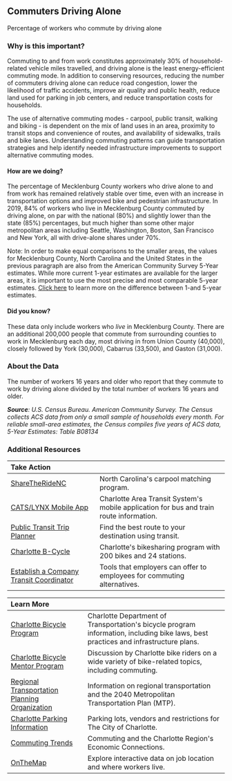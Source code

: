 ## Commuters Driving Alone
Percentage of workers who commute by driving alone 

### Why is this important?
Commuting to and from work constitutes approximately 30% of household-related vehicle miles travelled, and driving alone is the least energy-efficient commuting mode. In addition to conserving resources, reducing the number of commuters driving alone can reduce road congestion, lower the likelihood of traffic accidents, improve air quality and public health, reduce land used for parking in job centers, and reduce transportation costs for households. 
 
The use of alternative commuting modes - carpool, public transit, walking and biking - is dependent on the mix of land uses in an area, proximity to transit stops and convenience of routes, and availability of sidewalks, trails and bike lanes. Understanding commuting patterns can guide transportation strategies and help identify needed infrastructure improvements to support alternative commuting modes.

#### How are we doing?
The percentage of Mecklenburg County workers who drive alone to and from work has remained relatively stable over time, even with an increase in transportation options and improved bike and pedestrian infrastructure. In 2019, 84% of workers who live in Mecklenburg County commuted by driving alone, on par with the national (80%) and slightly lower than the state (85%) percentages, but much higher than some other major metropolitan areas including Seattle, Washington, Boston, San Francisco and New York, all with drive-alone shares under 70%.

Note: In order to make equal comparisons to the smaller areas, the values for Mecklenburg County, North Carolina and the United States in the previous paragraph are also from the American Community Survey 5-Year estimates. While more current 1-year estimates are available for the larger areas, it is important to use the most precise and most comparable 5-year estimates. [Click here]( http://www.census.gov/programs-surveys/acs/guidance/estimates.html/) to learn more on the difference between 1-and 5-year estimates.

#### Did you know?
These data only include workers who *live* in Mecklenburg County. There are an additional 200,000 people that commute from surrounding counties to work in Mecklenburg each day, most driving in from Union County (40,000), closely followed by York (30,000), Cabarrus (33,500), and Gaston (31,000). 

### About the Data
The number of workers 16 years and older who report that they commute to work by driving alone divided by the total number of workers 16 years and older. 

_**Source**: U.S. Census Bureau. American Community Survey. The Census collects ACS data from only a small sample of households every month. For reliable small-area estimates, the Census compiles five years of ACS data, 5-Year Estimates: Table B08134_

### Additional Resources
|Take Action |  |
|:- | :- |
|[ShareTheRideNC](https://www.sharetheridenc.org/Public/Home.aspx) | North Carolina's carpool matching program.
|[CATS/LYNX Mobile App](https://charlottenc.gov/cats/bus/Pages/mobile-apps.aspx) |Charlotte Area Transit System's mobile application for bus and train route information.
|[Public Transit Trip Planner](http://tripplanner.ridetransit.org/) | Find the best route to your destination using transit.
|[Charlotte B-Cycle](https://charlotte.bcycle.com/) | Charlotte's bikesharing program with 200 bikes and 24 stations.
|[Establish a Company Transit Coordinator ](http://charlottenc.gov/cats/commuting/etc/Pages/default.aspx) | Tools that employers can offer to employees for commuting alternatives.

|Learn More | |
|:- | :- |
|[Charlotte Bicycle Program](http://bike.charmeck.org) | Charlotte Department of Transportation's bicycle program information, including bike laws, best practices and infrastructure plans.
|[Charlotte Bicycle Mentor Program](http://groups.google.com/group/bikementor) |Discussion by Charlotte bike riders on a wide variety of bike-related topics, including commuting.
|[Regional Transportation Planning Organization](http://www.crtpo.org/) |Information on regional transportation and the 2040 Metropolitan Transportation Plan (MTP).
|[Charlotte Parking Information](https://charlottenc.gov/Transportation/Programs/Pages/ParkIt.aspx) | Parking lots, vendors and restrictions for The City of Charlotte.
|[Commuting Trends](https://ui.charlotte.edu/story/commuting-and-charlotte-region%E2%80%99s-economic-connections)| Commuting and the Charlotte Region's Economic Connections. 
|[OnTheMap](http://onthemap.ces.census.gov/) |Explore interactive data on job location and where workers live.
